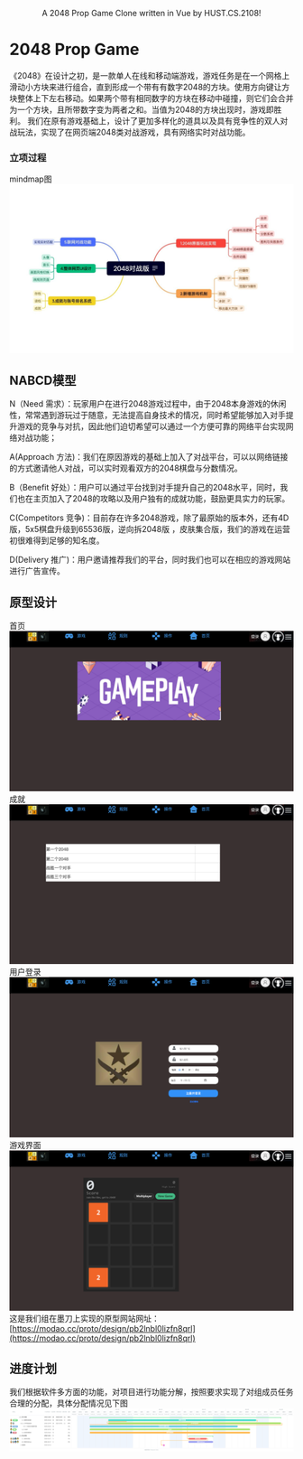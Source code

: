 <p align="center">
  A 2048 Prop Game Clone written in Vue by HUST.CS.2108!
</p>

# 2048 Prop Game
《2048》在设计之初，是一款单人在线和移动端游戏，游戏任务是在一个网格上滑动小方块来进行组合，直到形成一个带有有数字2048的方块。使用方向键让方块整体上下左右移动。如果两个带有相同数字的方块在移动中碰撞，则它们会合并为一个方块，且所带数字变为两者之和。当值为2048的方块出现时，游戏即胜利。
我们在原有游戏基础上，设计了更加多样化的道具以及具有竞争性的双人对战玩法，实现了在网页端2048类对战游戏，具有网络实时对战功能。

### 立项过程
mindmap图
![图片](mindmap.jpg)

## NABCD模型
N（Need 需求）：玩家用户在进行2048游戏过程中，由于2048本身游戏的休闲性，常常遇到游玩过于随意，无法提高自身技术的情况，同时希望能够加入对手提升游戏的竞争与对抗，因此他们迫切希望可以通过一个方便可靠的网络平台实现网络对战功能；

A(Approach 方法)：我们在原因游戏的基础上加入了对战平台，可以以网络链接的方式邀请他人对战，可以实时观看双方的2048棋盘与分数情况。

B（Benefit 好处）：用户可以通过平台找到对手提升自己的2048水平，同时，我们也在主页加入了2048的攻略以及用户独有的成就功能，鼓励更具实力的玩家。

C(Competitors 竞争)：目前存在许多2048游戏，除了最原始的版本外，还有4D版，5x5棋盘升级到65536版，逆向拆2048版 ，皮肤集合版，我们的游戏在运营初很难得到足够的知名度。

D(Delivery 推广)：用户邀请推荐我们的平台，同时我们也可以在相应的游戏网站进行广告宣传。

## 原型设计
首页![图片](首页.png)
成就![图片](成就.png)
用户登录![图片](玩家.png)
游戏界面![图片](游戏界面.png)
这是我们组在墨刀上实现的原型网站网址：[https://modao.cc/proto/design/pb2lnbl0lizfn8qrl](https://modao.cc/proto/design/pb2lnbl0lizfn8qrl)

## 进度计划
我们根据软件多方面的功能，对项目进行功能分解，按照要求实现了对组成员任务合理的分配，具体分配情况见下图
![图片](新甘特图.png)

